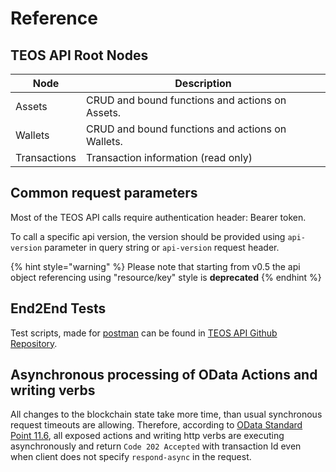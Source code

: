 # Reference

## TEOS API Root Nodes

| Node         | Description                                      |
| ------------ | ------------------------------------------------ |
| Assets       | CRUD and bound functions and actions on Assets.  |
| Wallets      | CRUD and bound functions and actions on Wallets. |
| Transactions | Transaction information (read only)              |

## Common request parameters

Most of the TEOS API calls require authentication header: Bearer token.

To call a specific api version, the version should be provided using `api-version` parameter in query string or `api-version` request header.

{% hint style="warning" %}
Please note that starting from v0.5 the api object referencing using "resource/key" style is **deprecated**
{% endhint %}

## End2End Tests

Test scripts, made for [postman](https://www.postman.com) can be found in [TEOS API Github Repository](https://github.com/CoreLedger-TEOS/API).

## Asynchronous processing of OData Actions and writing verbs

All changes to the blockchain state take more time, than usual synchronous request timeouts are allowing. Therefore, according to [OData Standard Point 11.6](https://docs.oasis-open.org/odata/odata/v4.01/os/part1-protocol/odata-v4.01-os-part1-protocol.html#sec\_AsynchronousRequests), all exposed actions and writing http verbs are executing asynchronously and return `Code 202 Accepted` with transaction Id even when client does not specify `respond-async` in the request.
